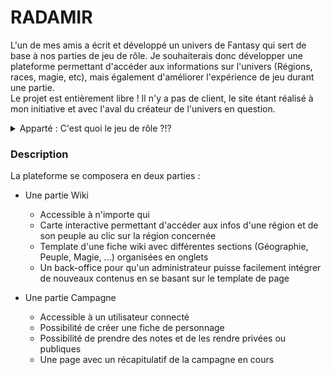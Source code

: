 
# RADAMIR

L'un de mes amis a écrit et développé un univers de Fantasy qui sert de base à nos parties de jeu de rôle. Je souhaiterais donc développer une plateforme permettant d'accéder aux informations sur l'univers (Régions, races, magie, etc), mais également d'améliorer l'expérience de jeu durant une partie.  
Le projet est entièrement libre ! Il n'y a pas de client, le site étant réalisé à mon initiative et avec l'aval du créateur de l'univers en question.

<details>
<summary>Apparté : C'est quoi le jeu de rôle ?!?</summary>
Le jeu de rôle, c'est la rencontre entre le conte, le théâtre d'improvisation et le jeu de société !  
Plusieurs personnes se réunissent pour incarner des personnages qui évolueront au travers d'une histoire contée par le Maître du Jeu.

Dernièrement la pratique s'est pas mal démocratisée chez les créateurs de contenu sur Youtube qui proposent d'assister en direct à des parties de Jeu de Rôle :

Aventures, sur la chaîne du JDG  
[https://www.youtube.com/watch?v=jixB1pAJMqY&list=PLWmL9Ldoef0sDNxbi5wVyvoCw8uZmJR-F](https://www.youtube.com/watch?v=jixB1pAJMqY&list=PLWmL9Ldoef0sDNxbi5wVyvoCw8uZmJR-F)

Rôle'n'Play  
[https://www.youtube.com/watch?v=5UVmDEiFuP8&t=45s](https://www.youtube.com/watch?v=5UVmDEiFuP8&t=45s)

Game of Roles, sur la chaîne de MisterMV  
[https://youtu.be/8ty5nBqEhog](https://youtu.be/8ty5nBqEhog)
</details>

### Description

La plateforme se composera en deux parties :

-   Une partie Wiki
    
    -   Accessible à n'importe qui
    -   Carte interactive permettant d'accéder aux infos d'une région et de son peuple au clic sur la région concernée
    -   Template d'une fiche wiki avec différentes sections (Géographie, Peuple, Magie, ...) organisées en onglets
    -   Un back-office pour qu'un administrateur puisse facilement intégrer de nouveaux contenus en se basant sur le template de page
-   Une partie Campagne
    
    -   Accessible à un utilisateur connecté
    -   Possibilité de créer une fiche de personnage
    -   Possibilité de prendre des notes et de les rendre privées ou publiques
    -   Une page avec un récapitulatif de la campagne en cours
